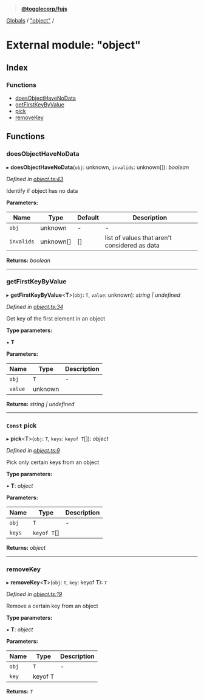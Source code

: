 > **[@togglecorp/fujs](../README.md)**

[Globals](../globals.md) / ["object"](_object_.md) /

# External module: "object"

## Index

### Functions

* [doesObjectHaveNoData](_object_.md#doesobjecthavenodata)
* [getFirstKeyByValue](_object_.md#getfirstkeybyvalue)
* [pick](_object_.md#const-pick)
* [removeKey](_object_.md#removekey)

## Functions

###  doesObjectHaveNoData

▸ **doesObjectHaveNoData**(`obj`: unknown, `invalids`: unknown[]): *boolean*

*Defined in [object.ts:43](https://github.com/toggle-corp/fujs/blob/6346fe3/src/object.ts#L43)*

Identify if object has no data

**Parameters:**

Name | Type | Default | Description |
------ | ------ | ------ | ------ |
`obj` | unknown | - | - |
`invalids` | unknown[] |  [] | list of values that aren't considered as data  |

**Returns:** *boolean*

___

###  getFirstKeyByValue

▸ **getFirstKeyByValue**<**T**>(`obj`: `T`, `value`: unknown): *string | undefined*

*Defined in [object.ts:34](https://github.com/toggle-corp/fujs/blob/6346fe3/src/object.ts#L34)*

Get key of the first element in an object

**Type parameters:**

▪ **T**

**Parameters:**

Name | Type | Description |
------ | ------ | ------ |
`obj` | `T` | - |
`value` | unknown |   |

**Returns:** *string | undefined*

___

### `Const` pick

▸ **pick**<**T**>(`obj`: `T`, `keys`: `keyof T`[]): *object*

*Defined in [object.ts:9](https://github.com/toggle-corp/fujs/blob/6346fe3/src/object.ts#L9)*

Pick only certain keys from an object

**Type parameters:**

▪ **T**: *object*

**Parameters:**

Name | Type | Description |
------ | ------ | ------ |
`obj` | `T` | - |
`keys` | `keyof T`[] |   |

**Returns:** *object*

___

###  removeKey

▸ **removeKey**<**T**>(`obj`: `T`, `key`: keyof T): *`T`*

*Defined in [object.ts:19](https://github.com/toggle-corp/fujs/blob/6346fe3/src/object.ts#L19)*

Remove a certain key from an object

**Type parameters:**

▪ **T**: *object*

**Parameters:**

Name | Type | Description |
------ | ------ | ------ |
`obj` | `T` | - |
`key` | keyof T |   |

**Returns:** *`T`*